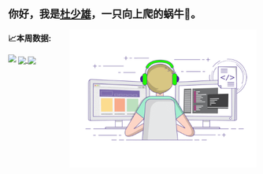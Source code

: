## 你好，我是<a href="shaoxiongdu.cn" target="_blank">杜少雄</a>，一只向上爬的蜗牛🐌。

<img align="right" alt="Writing Code" src="https://raw.githubusercontent.com/shaoxiongdu/ShaoxiongDu/main/coding.gif"  width="380" height="280" />

### 📈本周数据:

<img src="https://github-readme-stats.vercel.app/api/wakatime?username=shaoxiongdu&layout=compact">

<a href="https://github-readme-stats.vercel.app/api?cache_seconds=1800&username=shaoxiongdu">
  <img align="center" src="https://github-readme-stats.vercel.app/api?hide_title=true&cache_seconds=1800&username=shaoxiongdu&hide_border=false&show_icons=true&include_all_commits=true&count_private=true&theme=buefy&locale=cn&line_height=20" />
</a>
<a href="https://github-readme-stats.vercel.app/api/top-langs/?layout=compact&username=shaoxiongdu">
  <img align="center" src="https://github-readme-stats.vercel.app/api/top-langs/?layout=compact&username=shaoxiongdu&hide_title=true&hide_border=false&line_height=20&theme=flag-india&locale=cn" />
</a>
